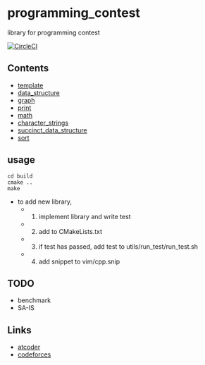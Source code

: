 # programming_contest
library for programming contest

[![CircleCI](https://circleci.com/gh/fumiphys/programming_contest.svg?style=svg)](https://circleci.com/gh/fumiphys/programming_contest)

## Contents
 - [template](template/)
 - [data_structure](data_structure/)
 - [graph](graph/)
 - [print](print/)
 - [math](math/)
 - [character_strings](character_strings/)
 - [succinct_data_structure](succinct_data_structure/)
 - [sort](sort/)

## usage
```
cd build
cmake ..
make
```
  - to add new library,
    - 1. implement library and write test
    - 2. add to CMakeLists.txt
    - 3. if test has passed, add test to utils/run_test/run_test.sh
    - 4. add snippet to vim/cpp.snip

## TODO
 - benchmark
 - SA-IS

## Links
 - [atcoder](https://beta.atcoder.jp/users/fumiphys)
 - [codeforces](http://codeforces.com/profile/fumiphys)
